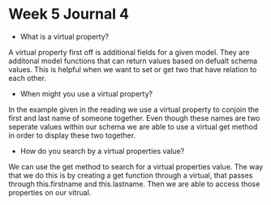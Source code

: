 # Week 5 Journal 4

- What is a virtual property?

A virtual property first off is additional fields for a given model. They are additonal model functions that can return values based on defualt schema values. This is helpful when we want to set or get two that have relation to each other. 

- When might you use a virtual property?

In the example given in the reading we use a virtual property to conjoin the first and last name of someone together. Even though these names are two seperate values within our schema we are able to use a virtual get method in order to display these two together. 

- How do you search by a virtual properties value?

We can use the get method to search for a virtual properties value. The way that we do this is by creating a get function through a virtual, that passes through this.firstname and this.lastname. Then we are able to access those properties on our vitrual. 